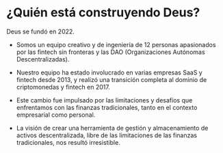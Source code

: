 # ¿Quién está construyendo Deus?

Deus se fundó en 2022.

- Somos un equipo creativo y de ingeniería de 12 personas apasionados por las fintech sin fronteras y las DAO (Organizaciones Autónomas Descentralizadas).

- Nuestro equipo ha estado involucrado en varias empresas SaaS y fintech desde 2013, y realizó una transición completa al dominio de criptomonedas y fintech en 2017.

- Este cambio fue impulsado por las limitaciones y desafíos que enfrentamos con las finanzas tradicionales, tanto en el contexto empresarial como personal.

- La visión de crear una herramienta de gestión y almacenamiento de activos descentralizada, libre de las limitaciones de las finanzas tradicionales, nos resultó irresistible.